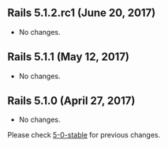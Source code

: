## Rails 5.1.2.rc1 (June 20, 2017) ##

*   No changes.


## Rails 5.1.1 (May 12, 2017) ##

*   No changes.


## Rails 5.1.0 (April 27, 2017) ##

*   No changes.


Please check [5-0-stable](https://github.com/rails/rails/blob/5-0-stable/guides/CHANGELOG.md) for previous changes.
